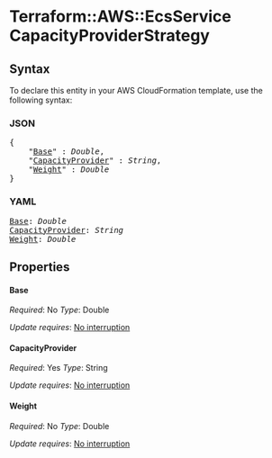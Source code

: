 # Terraform::AWS::EcsService CapacityProviderStrategy

## Syntax

To declare this entity in your AWS CloudFormation template, use the following syntax:

### JSON

<pre>
{
    "<a href="#base" title="Base">Base</a>" : <i>Double</i>,
    "<a href="#capacityprovider" title="CapacityProvider">CapacityProvider</a>" : <i>String</i>,
    "<a href="#weight" title="Weight">Weight</a>" : <i>Double</i>
}
</pre>

### YAML

<pre>
<a href="#base" title="Base">Base</a>: <i>Double</i>
<a href="#capacityprovider" title="CapacityProvider">CapacityProvider</a>: <i>String</i>
<a href="#weight" title="Weight">Weight</a>: <i>Double</i>
</pre>

## Properties

#### Base

_Required_: No
_Type_: Double

_Update requires_: [No interruption](https://docs.aws.amazon.com/AWSCloudFormation/latest/UserGuide/using-cfn-updating-stacks-update-behaviors.html#update-no-interrupt)

#### CapacityProvider

_Required_: Yes
_Type_: String

_Update requires_: [No interruption](https://docs.aws.amazon.com/AWSCloudFormation/latest/UserGuide/using-cfn-updating-stacks-update-behaviors.html#update-no-interrupt)

#### Weight

_Required_: No
_Type_: Double

_Update requires_: [No interruption](https://docs.aws.amazon.com/AWSCloudFormation/latest/UserGuide/using-cfn-updating-stacks-update-behaviors.html#update-no-interrupt)

